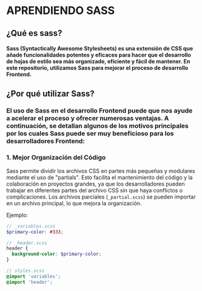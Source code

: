 # APRENDIENDO SASS

## ¿Qué es sass?

#### Sass (Syntactically Awesome Stylesheets) es una extensión de CSS que añade funcionalidades potentes y eficaces para hacer que el desarrollo de hojas de estilo sea más organizado, eficiente y fácil de mantener. En este repositorio, utilizamos Sass para mejorar el proceso de desarrollo Frontend.

## ¿Por qué utilizar Sass?

### El uso de Sass en el desarrollo Frontend puede que nos ayude a acelerar el proceso y ofrecer numerosas ventajas. A continuación, se detallan algunos de los motivos principales por los cuales Sass puede ser muy beneficioso para los desarrolladores Frontend:

### 1. **Mejor Organización del Código**

Sass permite dividir los archivos CSS en partes más pequeñas y modulares mediante el uso de "partials". Esto facilita el mantenimiento del código y la colaboración en proyectos grandes, ya que los desarrolladores pueden trabajar en diferentes partes del archivo CSS sin que haya conflictos o complicaciones. Los archivos parciales (`_partial.scss`) se pueden importar en un archivo principal, lo que mejora la organización.

Ejemplo:
```scss
// _variables.scss
$primary-color: #333;

// _header.scss
header {
  background-color: $primary-color;
}

// styles.scss
@import 'variables';
@import 'header';
